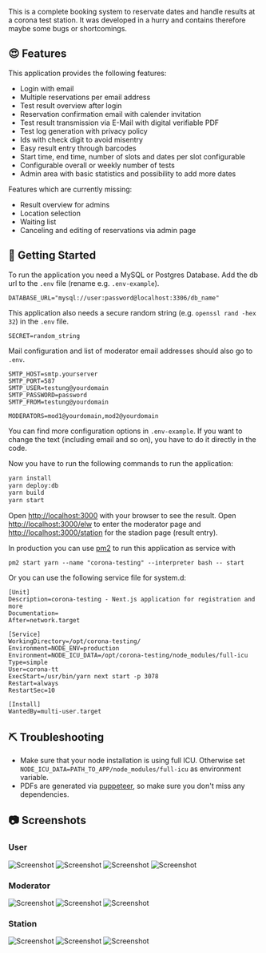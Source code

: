 This is a complete booking system to reservate dates and handle results at a corona test
station. It was developed in a hurry and contains therefore maybe some bugs or
shortcomings.

## :heart_eyes: Features
This application provides the following features:

- Login with email
- Multiple reservations per email address
- Test result overview after login
- Reservation confirmation email with calender invitation
- Test result transmission via E-Mail with digital verifiable PDF
- Test log generation with privacy policy
- Ids with check digit to avoid misentry
- Easy result entry through barcodes
- Start time, end time, number of slots and dates per slot configurable
- Configurable overall or weekly number of tests
- Admin area with basic statistics and possibility to add more dates

Features which are currently missing:

- Result overview for admins
- Location selection
- Waiting list
- Canceling and editing of reservations via admin page

## :rocket: Getting Started
To run the application you need a MySQL or Postgres Database. Add the db url to the `.env` file (rename e.g. `.env-example`).

```
DATABASE_URL="mysql://user:password@localhost:3306/db_name"
```

This application also needs a secure random string (e.g. `openssl rand -hex 32`) in the `.env` file.

```
SECRET=random_string
```

Mail configuration and list of moderator email addresses should also go to `.env`.

```
SMTP_HOST=smtp.yourserver
SMTP_PORT=587
SMTP_USER=testung@yourdomain
SMTP_PASSWORD=password
SMTP_FROM=testung@yourdomain

MODERATORS=mod1@yourdomain,mod2@yourdomain
```

You can find more configuration options in `.env-example`. If you want to change the text
(including email and so on), you have to do it directly in the code.

Now you have to run the following commands to run the application:

```bash
yarn install
yarn deploy:db
yarn build
yarn start
```

Open [http://localhost:3000](http://localhost:3000) with your browser to see the
result. Open [http://localhost:3000/elw](http://localhost:3000/elw) to enter the
moderator page and
[http://localhost:3000/station](http://localhost:3000/station) for the stadion
page (result entry).

In production you can use [pm2] to run this application as service with

```
pm2 start yarn --name "corona-testing" --interpreter bash -- start
```

Or you can use the following service file for system.d:

```
[Unit]
Description=corona-testing - Next.js application for registration and more
Documentation=
After=network.target

[Service]
WorkingDirectory=/opt/corona-testing/
Environment=NODE_ENV=production
Environment=NODE_ICU_DATA=/opt/corona-testing/node_modules/full-icu
Type=simple
User=corona-tt
ExecStart=/usr/bin/yarn next start -p 3078
Restart=always
RestartSec=10

[Install]
WantedBy=multi-user.target
```

## :pick: Troubleshooting
- Make sure that your node installation is using full ICU. Otherwise set
  `NODE_ICU_DATA=PATH_TO_APP/node_modules/full-icu` as environment variable.
- PDFs are generated via [puppeteer], so make sure you don't miss any dependencies.

## :camera: Screenshots
### User
![Screenshot ](https://github.com/drkTettnang/corona-testing/raw/main/docs/screenshot-welcome.png)
![Screenshot ](https://github.com/drkTettnang/corona-testing/raw/main/docs/screenshot-selection.png)
![Screenshot ](https://github.com/drkTettnang/corona-testing/raw/main/docs/screenshot-registration.png)
![Screenshot ](https://github.com/drkTettnang/corona-testing/raw/main/docs/screenshot-complete.png)

### Moderator
![Screenshot ](https://github.com/drkTettnang/corona-testing/raw/main/docs/screenshot-moderator.png)
![Screenshot ](https://github.com/drkTettnang/corona-testing/raw/main/docs/screenshot-result.png)
![Screenshot ](https://github.com/drkTettnang/corona-testing/raw/main/docs/screenshot-test-log.png)

### Station
![Screenshot ](https://github.com/drkTettnang/corona-testing/raw/main/docs/screenshot-anmeldung-station.png)
![Screenshot ](https://github.com/drkTettnang/corona-testing/raw/main/docs/screenshot-station-signin.png)
![Screenshot ](https://github.com/drkTettnang/corona-testing/raw/main/docs/screenshot-station-result.png)

[pm2]: https://pm2.keymetrics.io
[puppeteer]: https://github.com/puppeteer/puppeteer